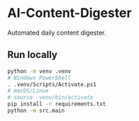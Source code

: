# AI-Content-Digester

Automated daily content digester.

## Run locally
```bash
python -m venv .venv
# Windows PowerShell
. .venv/Scripts/Activate.ps1
# macOS/Linux
# source .venv/bin/activate
pip install -r requirements.txt
python -m src.main
```
